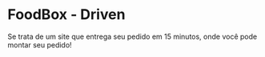 # FoodBox - Driven
Se trata de um site que entrega seu pedido em 15 minutos, onde você pode montar seu pedido!
